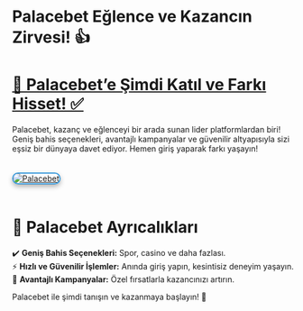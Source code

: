 # Palacebet Eğlence ve Kazancın Zirvesi! 👍

# <a href="https://cutt.ly/PalaceLink">🚀 Palacebet’e Şimdi Katıl ve Farkı Hisset! ✅</a>  
Palacebet, kazanç ve eğlenceyi bir arada sunan lider platformlardan biri! Geniş bahis seçenekleri, avantajlı kampanyalar ve güvenilir altyapısıyla sizi eşsiz bir dünyaya davet ediyor. Hemen giriş yaparak farkı yaşayın!  

<a href="https://cutt.ly/PalaceLink" title="Palacebet Güncel Giriş">  
<img src="https://i.ibb.co/BtMhhf6/g-venligiris.jpg" alt="Palacebet" style="max-width: 100%; border: 2px solid #3498db; border-radius: 12px; box-shadow: 0 4px 8px rgba(0,0,0,0.3); margin: 20px 0;">  
</a>  

# 🌟 Palacebet Ayrıcalıkları  
✔️ **Geniş Bahis Seçenekleri:** Spor, casino ve daha fazlası.  
⚡ **Hızlı ve Güvenilir İşlemler:** Anında giriş yapın, kesintisiz deneyim yaşayın.  
🎁 **Avantajlı Kampanyalar:** Özel fırsatlarla kazancınızı artırın.  

Palacebet ile şimdi tanışın ve kazanmaya başlayın! 🌟  

